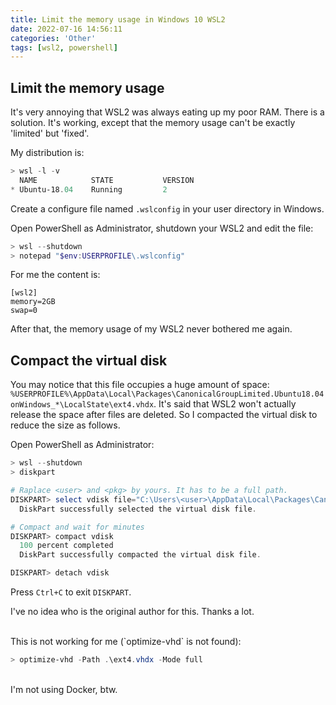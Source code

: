 ```yaml
---
title: Limit the memory usage in Windows 10 WSL2
date: 2022-07-16 14:56:11
categories: 'Other'
tags: [wsl2, powershell]
---
```

## Limit the memory usage

It's very annoying that WSL2 was always eating up my poor RAM.
There is a solution. It's working, except that the memory usage can't be exactly 'limited' but 'fixed'.

My distribution is:

```powershell
> wsl -l -v
  NAME            STATE           VERSION
* Ubuntu-18.04    Running         2
```

Create a configure file named `.wslconfig` in your user directory in Windows.

Open PowerShell as Administrator, shutdown your WSL2 and edit the file:

```powershell
> wsl --shutdown
> notepad "$env:USERPROFILE\.wslconfig"
```
For me the content is:

    [wsl2]
    memory=2GB
    swap=0

<!-- more -->

After that, the memory usage of my WSL2 never bothered me again.

## Compact the virtual disk

You may notice that this file occupies a huge amount of space: `%USERPROFILE%\AppData\Local\Packages\CanonicalGroupLimited.Ubuntu18.04onWindows_*\LocalState\ext4.vhdx`. It's said that WSL2 won't actually release the space after files are deleted. So I compacted the virtual disk to reduce the size as follows.

Open PowerShell as Administrator:

```powershell
> wsl --shutdown
> diskpart

# Raplace <user> and <pkg> by yours. It has to be a full path.
DISKPART> select vdisk file="C:\Users\<user>\AppData\Local\Packages\CanonicalGroupLimited.<pkg>\LocalState\ext4.vhdx"
  DiskPart successfully selected the virtual disk file.

# Compact and wait for minutes
DISKPART> compact vdisk
  100 percent completed
  DiskPart successfully compacted the virtual disk file.

DISKPART> detach vdisk
```

Press `Ctrl+C` to exit `DISKPART`.

I've no idea who is the original author for this. Thanks a lot.

<br>
This is not working for me (`optimize-vhd` is not found):

```powershell
> optimize-vhd -Path .\ext4.vhdx -Mode full
```

<br>
I'm not using Docker, btw.